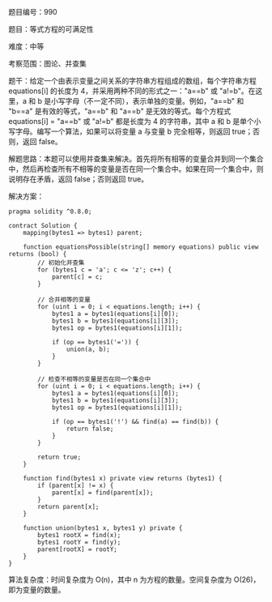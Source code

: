 题目编号：990

题目：等式方程的可满足性

难度：中等

考察范围：图论、并查集

题干：给定一个由表示变量之间关系的字符串方程组成的数组，每个字符串方程 equations[i] 的长度为 4，并采用两种不同的形式之一："a==b" 或 "a!=b"。在这里，a 和 b 是小写字母（不一定不同），表示单独的变量。例如，"a==b" 和 "b==a" 是有效的等式，"a==b" 和 "a==b" 是无效的等式。每个方程式 equations[i] = "a==b" 或 "a!=b" 都是长度为 4 的字符串，其中 a 和 b 是单个小写字母。编写一个算法，如果可以将变量 a 与变量 b 完全相等，则返回 true；否则，返回 false。

解题思路：本题可以使用并查集来解决。首先将所有相等的变量合并到同一个集合中，然后再检查所有不相等的变量是否在同一个集合中。如果在同一个集合中，则说明存在矛盾，返回 false；否则返回 true。

解决方案：

```solidity
pragma solidity ^0.8.0;

contract Solution {
    mapping(bytes1 => bytes1) parent;

    function equationsPossible(string[] memory equations) public view returns (bool) {
        // 初始化并查集
        for (bytes1 c = 'a'; c <= 'z'; c++) {
            parent[c] = c;
        }

        // 合并相等的变量
        for (uint i = 0; i < equations.length; i++) {
            bytes1 a = bytes1(equations[i][0]);
            bytes1 b = bytes1(equations[i][3]);
            bytes1 op = bytes1(equations[i][1]);

            if (op == bytes1('=')) {
                union(a, b);
            }
        }

        // 检查不相等的变量是否在同一个集合中
        for (uint i = 0; i < equations.length; i++) {
            bytes1 a = bytes1(equations[i][0]);
            bytes1 b = bytes1(equations[i][3]);
            bytes1 op = bytes1(equations[i][1]);

            if (op == bytes1('!') && find(a) == find(b)) {
                return false;
            }
        }

        return true;
    }

    function find(bytes1 x) private view returns (bytes1) {
        if (parent[x] != x) {
            parent[x] = find(parent[x]);
        }
        return parent[x];
    }

    function union(bytes1 x, bytes1 y) private {
        bytes1 rootX = find(x);
        bytes1 rootY = find(y);
        parent[rootX] = rootY;
    }
}
```

算法复杂度：时间复杂度为 O(n)，其中 n 为方程的数量。空间复杂度为 O(26)，即为变量的数量。